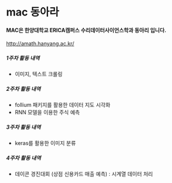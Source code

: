 # mac 동아라
#### MAC은 한양대학교 ERICA캠퍼스 수리데이터사이언스학과 동아리 입니다.

<http://amath.hanyang.ac.kr/>

##### 1주차 활동 내역
  - 이미지, 텍스트 크롤링
##### 2주차 활동 내역
  - follium 패키지를 활용한 데이터 지도 시각화
  - RNN 모델을 이용한 주식 예측
##### 3주차 활동 내역
  - keras를 활용한 이미지 분류
##### 4주차 활동 내역
  - 데이콘 경진대회 (상점 신용카드 매출 예측) : 시계열 데이터 처리
                
